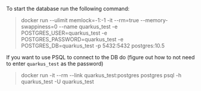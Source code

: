 To start the database run the following command:

> docker run --ulimit memlock=-1:-1 -it --rm=true --memory-swappiness=0 --name quarkus_test -e POSTGRES_USER=quarkus_test -e POSTGRES_PASSWORD=quarkus_test -e POSTGRES_DB=quarkus_test -p 5432:5432 postgres:10.5

If you want to use PSQL to connect to the DB do (figure out how to not need to enter `quarkus_test` as the password)

> docker run -it --rm --link quarkus_test:postgres postgres psql -h quarkus_test -U quarkus_test

